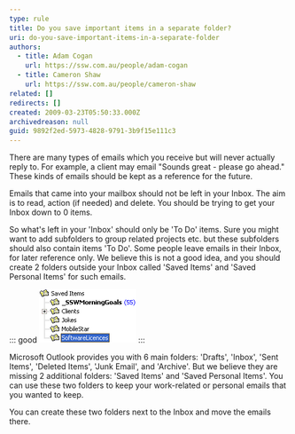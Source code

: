 ```yaml
---
type: rule
title: Do you save important items in a separate folder?
uri: do-you-save-important-items-in-a-separate-folder
authors:
  - title: Adam Cogan
    url: https://ssw.com.au/people/adam-cogan
  - title: Cameron Shaw
    url: https://ssw.com.au/people/cameron-shaw
related: []
redirects: []
created: 2009-03-23T05:50:33.000Z
archivedreason: null
guid: 9892f2ed-5973-4828-9791-3b9f15e111c3
---
```

There are many types of emails which you receive but will never actually reply to. For example, a client may email "Sounds great - please go ahead." These kinds of emails should be kept as a reference for the future.  

<!--endintro-->

Emails that came into your mailbox should not be left in your Inbox. The aim is to read, action (if needed) and delete. You should be trying to get your Inbox down to 0 items.

So what's left in your 'Inbox' should only be 'To Do' items. Sure you might want to add subfolders to group related projects etc. but these subfolders should also contain items 'To Do'. Some people leave emails in their Inbox, for later reference only. We believe this is not a good idea, and you should create 2 folders outside your Inbox called 'Saved Items' and 'Saved Personal Items' for such emails.

::: good
![Figure: Good Example - Save important reference items in a separate folder](/rules/do-you-save-important-items-in-a-separate-folder/SavedMail.gif) 
:::

Microsoft Outlook provides you with 6 main folders: 'Drafts', 'Inbox', 'Sent Items', 'Deleted Items', 'Junk Email', and 'Archive'. But we believe they are missing 2 additional folders: 'Saved Items' and 'Saved Personal Items'. You can use these two folders to keep your work-related or personal emails that you wanted to keep.

You can create these two folders next to the Inbox and move the emails there.
